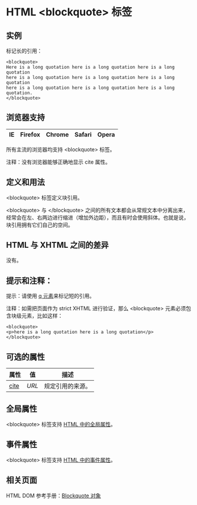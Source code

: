 # HTML &lt;blockquote&gt; 标签

## 实例

标记长的引用：

```
<blockquote>
Here is a long quotation here is a long quotation here is a long quotation 
here is a long quotation here is a long quotation here is a long quotation 
here is a long quotation here is a long quotation here is a long quotation.
</blockquote>

```



## 浏览器支持

| IE | Firefox | Chrome | Safari | Opera |
| --- | --- | --- | --- | --- |

所有主流的浏览器均支持 &lt;blockquote&gt; 标签。

注释：没有浏览器能够正确地显示 cite 属性。

## 定义和用法

&lt;blockquote&gt; 标签定义块引用。

&lt;blockquote&gt; 与 &lt;/blockquote&gt; 之间的所有文本都会从常规文本中分离出来，经常会在左、右两边进行缩进（增加外边距），而且有时会使用斜体。也就是说，块引用拥有它们自己的空间。

## HTML 与 XHTML 之间的差异

没有。

## 提示和注释：

提示：请使用 [q 元素](/tags/tag_q.asp "HTML &lt;q&gt; 标签")来标记短的引用。

注释：如需把页面作为 strict XHTML 进行验证，那么 &lt;blockquote&gt; 元素必须包含块级元素，比如这样：

```
<blockquote>
<p>here is a long quotation here is a long quotation</p>
</blockquote>

```

## 可选的属性

| 属性 | 值 | 描述 |
| --- | --- | --- |
| [cite](/tags/att_blockquote_cite.asp "HTML &lt;blockquote&gt; cite 属性") | _URL_ | 规定引用的来源。 |

## 全局属性

&lt;blockquote&gt; 标签支持 [HTML 中的全局属性](/tags/html_ref_standardattributes.asp)。

## 事件属性

&lt;blockquote&gt; 标签支持 [HTML 中的事件属性](/tags/html_ref_eventattributes.asp)。

## 相关页面

HTML DOM 参考手册：[Blockquote 对象](/jsref/dom_obj_blockquote.asp "HTML DOM Blockquote 对象")

